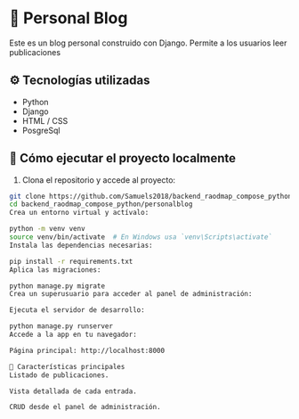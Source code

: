 # 👤 Personal Blog

Este es un blog personal construido con Django. Permite a los usuarios leer publicaciones

## ⚙️ Tecnologías utilizadas

- Python
- Django
- HTML / CSS
- PosgreSql

## 🚀 Cómo ejecutar el proyecto localmente

1. Clona el repositorio y accede al proyecto:

```bash
git clone https://github.com/Samuels2018/backend_raodmap_compose_python.git
cd backend_raodmap_compose_python/personalblog
Crea un entorno virtual y actívalo:

python -m venv venv
source venv/bin/activate  # En Windows usa `venv\Scripts\activate`
Instala las dependencias necesarias:

pip install -r requirements.txt
Aplica las migraciones:

python manage.py migrate
Crea un superusuario para acceder al panel de administración:

Ejecuta el servidor de desarrollo:

python manage.py runserver
Accede a la app en tu navegador:

Página principal: http://localhost:8000

📝 Características principales
Listado de publicaciones.

Vista detallada de cada entrada.

CRUD desde el panel de administración.
